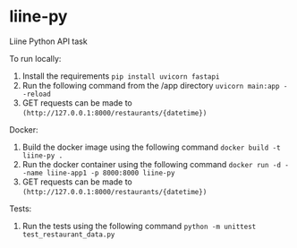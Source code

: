 # liine-py

Liine Python API task

To run locally:

1. Install the requirements `pip install uvicorn fastapi`
2. Run the following command from the /app directory
   `uvicorn main:app --reload`
3. GET requests can be made to `(http://127.0.0.1:8000/restaurants/{datetime})`

Docker:

1. Build the docker image using the following command
   `docker build -t liine-py .`
2. Run the docker container using the following command
   `docker run -d --name liine-app1 -p 8000:8000 liine-py`
3. GET requests can be made to `(http://127.0.0.1:8000/restaurants/{datetime})`

Tests:

1. Run the tests using the following command
   `python -m unittest test_restaurant_data.py`

